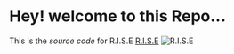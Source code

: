 # Hey! welcome to this Repo...

This is the _source code_ for R.I.S.E [R.I.S.E](http://rise.epizy.com)
![R.I.S.E](rise.png)
